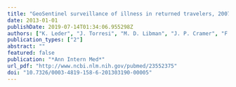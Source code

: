 ```yaml
---
title: "GeoSentinel surveillance of illness in returned travelers, 2007-2011"
date: 2013-01-01
publishDate: 2019-07-14T01:34:06.955298Z
authors: ["K. Leder", "J. Torresi", "M. D. Libman", "J. P. Cramer", "F. Castelli", "P. Schlagenhauf", "A. Wilder-Smith", "M. E. Wilson", "J. S. Keystone", "E. Schwartz", "E. D. Barnett", "F. von Sonnenburg", "J. S. Brownstein", "A. C. Cheng", "M. J. Sotir", "D. H. Esposito", "D. O. Freedman"]
publication_types: ["2"]
abstract: ""
featured: false
publication: "*Ann Intern Med*"
url_pdf: "http://www.ncbi.nlm.nih.gov/pubmed/23552375"
doi: "10.7326/0003-4819-158-6-201303190-00005"
---
```


